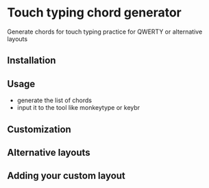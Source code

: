 # Touch typing chord generator
Generate chords for touch typing practice for QWERTY or alternative layouts

## Installation

## Usage
- generate the list of chords
- input it to the tool like monkeytype or keybr

## Customization

## Alternative layouts

## Adding your custom layout

